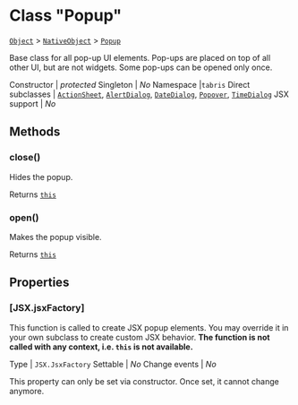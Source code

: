 ---
---
# Class "Popup"

<span style="white-space:nowrap;">[`Object`](https://developer.mozilla.org/en-US/docs/Web/JavaScript/Reference/Global_Objects/Object)</span> > <span style="white-space:nowrap;">[`NativeObject`](NativeObject.md)</span> > <span style="white-space:nowrap;">[`Popup`](Popup.md)</span>

Base class for all pop-up UI elements. Pop-ups are placed on top of all other UI, but are not widgets. Some pop-ups can be opened only once.


Constructor | *protected*
Singleton | *No*
Namespace |`tabris`
Direct subclasses | <span style="white-space:nowrap;">[`ActionSheet`](ActionSheet.md)</span>, <span style="white-space:nowrap;">[`AlertDialog`](AlertDialog.md)</span>, <span style="white-space:nowrap;">[`DateDialog`](DateDialog.md)</span>, <span style="white-space:nowrap;">[`Popover`](Popover.md)</span>, <span style="white-space:nowrap;">[`TimeDialog`](TimeDialog.md)</span>
JSX support | *No*


## Methods

### close()



Hides the popup.

Returns <span style="white-space:nowrap;">[`this`](#)</span>

### open()



Makes the popup visible.

Returns <span style="white-space:nowrap;">[`this`](#)</span>


## Properties

### [JSX.jsxFactory]


This function is called to create JSX popup elements. You may override it in your own subclass to create custom JSX behavior. **The function is not called with any context, i.e. `this` is not available.**

Type | <span style="white-space:nowrap;">`JSX.JsxFactory`</span>
Settable | *No*
Change events | *No*




This property can only be set via constructor. Once set, it cannot change anymore.

